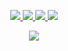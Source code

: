 <!--
<div align="center">

  <img align="center" src="https://github-readme-streak-stats.herokuapp.com/?user=siddigo&theme=onedark" width="380" height="150" alt="siddigo" />
  <img align="center" src="https://github-readme-stats.vercel.app/api/top-langs/?username=siddigo&layout=compact&theme=onedark" width="380" height="150" alt="siddigo" />

</div>
-->
<p align="center">
  <a href="https://github.com/wervlad">
    <img src="http://github-profile-summary-cards.vercel.app/api/cards/profile-details?username=siddigo&theme=transparent" />
  </a>
  <a href="https://github.com/wervlad">
    <img src="https://github-readme-streak-stats.herokuapp.com/?user=siddigo&hide_border=true&card_width=338&theme=transparent" />
  </a>
  <a href="https://github.com/wervlad">
    <img src="http://github-profile-summary-cards.vercel.app/api/cards/stats?username=siddigo&theme=transparent" />
  </a>
  <a href="https://github.com/wervlad">
    <img src="https://github-readme-stats.vercel.app/api/top-langs/?username=siddigo&langs_count=10&layout=default&card_width=699&hide_border=true&theme=transparent" />
  </a>
</p>

<p align="center">
  <a href="https://github.com/siddigo">
    <img src="https://komarev.com/ghpvc/?username=siddigo&color=blue&style=flat)" />
  </a>
</p>

<!--
**siddigo/siddigo** is a ✨ _special_ ✨ repository because its `README.md` (this file) appears on your GitHub profile.

Here are some ideas to get you started:

- 🔭 I’m currently working on ...
- 🌱 I’m currently learning ...
- 👯 I’m looking to collaborate on ...
- 🤔 I’m looking for help with ...
- 💬 Ask me about ...
- 📫 How to reach me: ...
- 😄 Pronouns: ...
- ⚡ Fun fact: ...
-->
